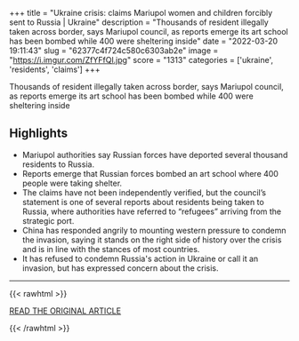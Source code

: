 +++
title = "Ukraine crisis: claims Mariupol women and children forcibly sent to Russia | Ukraine"
description = "Thousands of resident illegally taken across border, says Mariupol council, as reports emerge its art school has been bombed while 400 were sheltering inside"
date = "2022-03-20 19:11:43"
slug = "62377c4f724c580c6303ab2e"
image = "https://i.imgur.com/ZfYFfQl.jpg"
score = "1313"
categories = ['ukraine', 'residents', 'claims']
+++

Thousands of resident illegally taken across border, says Mariupol council, as reports emerge its art school has been bombed while 400 were sheltering inside

## Highlights

- Mariupol authorities say Russian forces have deported several thousand residents to Russia.
- Reports emerge that Russian forces bombed an art school where 400 people were taking shelter.
- The claims have not been independently verified, but the council’s statement is one of several reports about residents being taken to Russia, where authorities have referred to “refugees” arriving from the strategic port.
- China has responded angrily to mounting western pressure to condemn the invasion, saying it stands on the right side of history over the crisis and is in line with the stances of most countries.
- It has refused to condemn Russia's action in Ukraine or call it an invasion, but has expressed concern about the crisis.

---

{{< rawhtml >}}
  <p class="article-category">
    <a target="_blank" href="https://www.theguardian.com/world/2022/mar/20/ukraine-crisis-claims-mariupol-women-and-children-forcibly-sent-to-russia">READ THE ORIGINAL ARTICLE</a>
  </p>
{{< /rawhtml >}}
